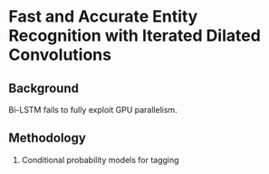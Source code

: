 # Fast and Accurate Entity Recognition with Iterated Dilated Convolutions

## Background

Bi-LSTM fails to fully exploit GPU parallelism.

## Methodology

1. Conditional probability models for tagging


